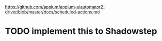 https://github.com/appium/appium-uiautomator2-driver/blob/master/docs/scheduled-actions.md

# TODO implement this to Shadowstep

